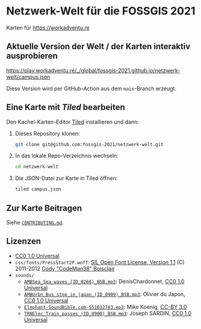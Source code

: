 # Netzwerk-Welt für die FOSSGIS 2021

Karten für https://workadventu.re

## Aktuelle Version der Welt / der Karten interaktiv ausprobieren

https://play.workadventu.re/_/global/fossgis-2021.github.io/netzwerk-welt/campus.json

Diese Version wird per GitHub-Action aus dem `main`-Branch erzeugt.

## Eine Karte mit _Tiled_ bearbeiten

Den Kachel-Karten-Editor [Tiled](https://www.mapeditor.org/) installieren und dann:

1. Dieses Repository klonen:
   ```bash
   git clone git@github.com:fossgis-2021/netzwerk-welt.git
   ```
2. In das lokale Repo-Verzeichnis wechseln:
   ```bash
   cd netzwerk-welt
   ```
3. Die JSON-Datei zur Karte in Tiled öffnen:
   ```bash
   tiled campus.json
   ```

## Zur Karte Beitragen

Siehe [`CONTRIBUTING.md`](CONTRIBUTING.md).

## Lizenzen

* [CC0 1.0 Universal](https://creativecommons.org/publicdomain/zero/1.0/)
* `css/fonts/PressStart2P.woff`: [SIL Open Font License, Version 1.1](https://opensource.org/licenses/OFL-1.1) (C) 2011-2012 [Cody "CodeMan38" Boisclair](https://www.dafont.com/press-start-2p.font)
* `sounds/`
    * [`AMBSea_Sea_waves_(ID_0266)_BSB.mp3`](https://bigsoundbank.com/detail-0266-sea-waves.html): DenisChardonnet, [CC0 1.0 Universal](https://creativecommons.org/publicdomain/zero/1.0/)
    * [`AMBUrbn_Bus_stop_in_japan_(ID_0909)_BSB.mp3`](https://bigsoundbank.com/detail-0909-bus-stop-in-japan.html): Olivier du Japon, [CC0 1.0 Universal](https://creativecommons.org/publicdomain/zero/1.0/)
    * [`Elephant-SoundBible.com-551032783.mp3`](https://soundbible.com/1140-Elephant.html): Mike Koenig, [CC-BY 3.0](https://creativecommons.org/licenses/by/3.0/)
    * [`TRNElec_Train_passes_(ID_0900)_BSB.mp3`](https://bigsoundbank.com/detail-0900-train-passes.html): Joseph SARDIN, [CC0 1.0 Universal](https://creativecommons.org/publicdomain/zero/1.0/)
